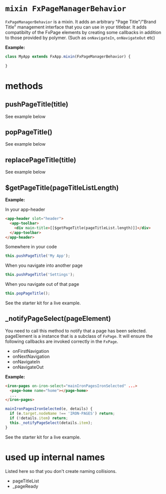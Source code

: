 
# `mixin FxPageManagerBehavior`
`FxPageManagerBehavior` is a mixin. It adds an arbitrary "Page Title"/"Brand Title" management interface that you can use in your titlebar. It adds compatibilty of the FxPage elements by creating some callbacks in addition to those provided by polymer. (Such as `onNavigateIn`, `onNavigateOut` etc)

**Example:** 

```js
class MyApp extends FxApp.mixin(FxPageManagerBehavior) {
  
}
```

# methods

## pushPageTitle(title)
See example below

## popPageTitle()
See example below

## replacePageTitle(title)
See example below

## $getPageTitle(pageTitleListLength)
**Example:** 

In your app-header
```html
<app-header slot="header">
  <app-toolbar>
    <div main-title>[[$getPageTitle(pageTitleList.length)]]</div>
  </app-toolbar>
</app-header>
```

Somewhere in your code
```js
this.pushPageTitle('My App');
```

When you navigate into another page
```js
this.pushPageTitle('Settings');
```

When you navigate out of that page
```js
this.popPageTitle();
```

See the starter kit for a live example.


## _notifyPageSelect(pageElement)
You need to call this method to notify that a page has been selected. pageElement is a instance that is a subclass of `FxPage`. It will ensure the following callbacks are invoked correctly in the `FxPage`.

* onFirstNavigation
* onNextNavigation
* onNavigateIn
* onNavigateOut

**Example:** 

```html
<iron-pages on-iron-select="mainIronPagesIronSelected" ...>
  <page-home name="home"></page-home>
  ...
</iron-pages>
```

```js
mainIronPagesIronSelected(e, details) {
  if (e.target.nodeName !== 'IRON-PAGES') return;
  if (!details.item) return;
  this._notifyPageSelect(details.item);
}
```

See the starter kit for a live example.

# used up internal names
Listed here so that you don't create naming collisions.

* pageTitleList
* _pageReady